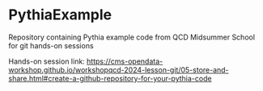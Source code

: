 # PythiaExample

Repository containing Pythia example code from QCD Midsummer School for git hands-on sessions

Hands-on session link: https://cms-opendata-workshop.github.io/workshopqcd-2024-lesson-git/05-store-and-share.html#create-a-github-repository-for-your-pythia-code